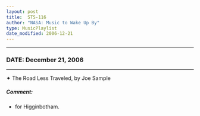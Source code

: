 ```yaml
---
layout: post
title:  STS-116
author: "NASA: Music to Wake Up By"
type: MusicPlaylist
date_modified: 2006-12-21
---
```


----
### DATE: December 21, 2006
----
✦ The Road Less Traveled, by Joe Sample

##### Comment:
* for Higginbotham.

